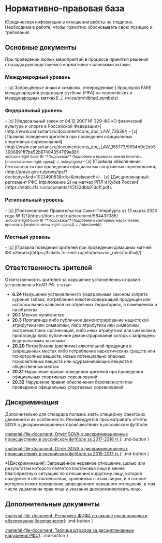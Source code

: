 # Нормативно-правовая база

Юридическая информации в отношении работы на стадионе. Необходима в работе, чтобы грамотно обосновывать свою позицию и требования.

## Основные документы

При проведении любых мероприятий в процессе принятия решения стюарды руководствуемся нормативно-правовыми актами.

### Международный уровень

<div class="result" markdown>
- [x] Запрещённые знаки и символы, утвержденные [ брошюрой FARE международной федерации футбола (FIFA) на европейских и международных матчах](../../rules/prohibited_symbols)
</div>

### Федеральный уровень

<div class="result" markdown>
- [x] [Федеральный закон от 04.12.2007 № 329-ФЗ «О физической культуре и спорте в Российской Федерации»](http://www.consultant.ru/document/cons_doc_LAW_73038/)
- [x] [Правила поведения зрителей при проведении официальных спортивных соревнований](http://www.consultant.ru/document/cons_doc_LAW_155773/9084b9e2db33906891ff7be52b97404354769e88/)<br><small>
  :octicons-light-bulb-16:
  **Подсказка:** Подробнее о правилах можно почитать [:material-arrow-right: здесь](../../rules/rights)
</small>
- [x] [Привила обеспечения безопасности при проведении официальных спортивных соревнований](http://pravo.gov.ru/proxy/ips/?docbody=&nd=102349083&rdk=&intelsearch=)
- [x] [Дисциплинарный регламент РФС (приложение 2) на матчах РПЛ и Кубка России](https://static.rfs.ru/documents/1/5f22dbb913c1f.pdf). 
</div>

### Региональный уровень

<div class="result" markdown>
- [x] [Постановление Правительства Санкт-Петербурга от 13 марта 2020 года № 121](https://docs.cntd.ru/document/564437085)<br><small>
  :octicons-light-bulb-16:
  **Подсказка:** Подробнее о сантирных мерах можно прочитать [:material-arrow-right: здесь](../../rules/covid/)</small>
</div>

### Местный уровень

<div class="result" markdown>
- [x] [Правила поведения зрителей при проведении домашних матчей ФК «Зенит»](https://tickets.fc-zenit.ru/info/behavior_rules/football/)
</div>
  
## Ответственность зрителей

Ответственность зрителей за нарушение установленных правил установлена в КоАП РФ, статьи: 

- **6.24** Нарушение установленного федеральным законом запрета курения табака, потребления никотинсодержащей продукции или использования кальянов на отдельных территориях, в помещениях и на объектах
- **20.1** Мелкое хулиганство
- **20.3** Пропаганда либо публичное демонстрирование нацистской атрибутики или символики, либо атрибутики или символики экстремистских организаций, либо иных атрибутики или символики, пропаганда либо публичное демонстрирование которых запрещены федеральными законами
- **20.20** Потребление (распитие) алкогольной продукции в запрещенных местах либо потребление наркотических средств или психотропных веществ, новых потенциально опасных психоактивных веществ или одурманивающих веществ в общественных местах
- **20.31** Нарушение правил поведения зрителей при проведении официальных спортивных соревнований
- **20.32** Нарушение правил обеспечения безопасности при проведении официальных спортивных соревнований

## Дискриминация

Дополнительно для стюардов полезно знать специфику фанатских движений и их особенности. Рекомендуется просматривать отчёты SOVA о дискриминационных происшествиях в российском футболе:

[:material-file-document: Отчёт SOVA о дискриминационных происшествиях в российском футболе за 2017-2018 гг.](../../assets/SOVA_REPORT_17-18.pdf){: .md-button }

[:material-file-document: Отчёт SOVA о дискриминационных происшествиях в российском футболе за 2015-2017 гг.](../../assets/SOVA_REPORT_15-17.pdf){: .md-button }

*[Дискриминация]: Запрещённое неравное отношение, целью или результатом которого является постановка лица в менее благоприятную ситуацию по отношению к другому лицу, которое находится в обстоятельствах, сравнимых с этим лицом, и в основе которого лежит проявление запрещённого неравного отношения, в том числе ущемление прав лица и указание дискриминировать лицо.

## Дополнительные документы

[:material-file-document: Регламент ФИФА по охране правопорядка и обеспечению безопасности](http://crimescience.ru/wp-content/uploads/2020/05/Регламент-ФИФА-по-охране-правопорядка-и-обеспечению-безопасности-стаидонов-2012.pdf){: .md-button }

[:material-file-document: Таблица штрафов за дисциплинарные нарушения РФС](https://static.rfs.ru/documents/1/6141b0eef1856.pdf){: .md-button }
